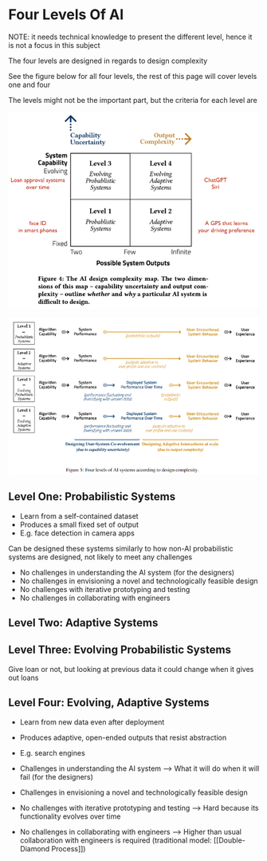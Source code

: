 # Four Levels Of AI
NOTE: it needs technical knowledge to present the different level, hence it is not a focus in this subject

The four levels are designed in regards to design complexity

See the figure below for all four levels, the rest of this page will cover levels one and four

The levels might not be the important part, but the criteria for each level are

![alt text](image.png)

![Four levels of AI](four-levels-of-ai.png)

## Level One: Probabilistic Systems
- Learn from a self-contained dataset
- Produces a small fixed set of output
- E.g. face detection in camera apps

Can be designed these systems similarly to how non-AI probabilistic systems are designed, not likely to meet any challenges

- No challenges in understanding the AI system (for the designers)
- No challenges in envisioning a novel and technologically feasible design
- No challenges with iterative prototyping and testing
- No challenges in collaborating with engineers

## Level Two: Adaptive Systems

## Level Three: Evolving Probabilistic Systems
Give loan or not, but looking at previous data it could change when it gives out loans

## Level Four: Evolving, Adaptive Systems
- Learn from new data even after deployment
- Produces adaptive, open-ended outputs that resist abstraction
- E.g. search engines

- Challenges in understanding the AI system --> What it will do when it will fail (for the designers)
- Challenges in envisioning a novel and technologically feasible design
- No challenges with iterative prototyping and testing --> Hard because its functionality evolves over time
- No challenges in collaborating with engineers --> Higher than usual collaboration with engineers is required (traditional model: [[Double-Diamond Process]])
